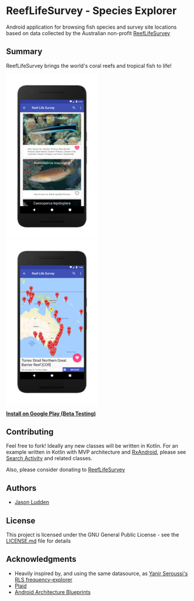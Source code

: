 # ReefLifeSurvey - Species Explorer
Android application for browsing fish species and survey site locations based on data collected by the Australian non-profit [ReefLifeSurvey](www.reeflifesurvey.com)

## Summary

ReefLifeSurvey brings the world's coral reefs and tropical fish to life!

<img src="screenshots/card_view_framed.png" width="50%" />
<img src="screenshots/map_view_framed.png" width="50%" />

**[Install on Google Play (Beta Testing)](https://play.google.com/apps/testing/me.jludden.reeflifesurvey)**


## Contributing

Feel free to fork! Ideally any new classes will be written in Kotlin. For an example written in Kotlin with MVP architecture and [RxAndroid](https://github.com/ReactiveX/RxAndroid), please see [Search Activity](app/src/main/java/me/jludden/reeflifesurvey/search) and related classes.

Also, please consider donating to [ReefLifeSurvey](https://reeflifesurvey.com/how-to/)

## Authors

* [Jason Ludden](https://www.linkedin.com/in/jason-ludden-13778b46/)

## License

This project is licensed under the GNU General Public License - see the [LICENSE.md](LICENSE) file for details

## Acknowledgments

* Heavily inspired by, and using the same datasource, as [Yanir Seroussi's](https://yanirseroussi.com/) [RLS frequency-explorer](https://github.com/yanirs/yanirs.github.io/tree/master/tools/rls)
* [Plaid](https://github.com/nickbutcher/plaid)
* [Android Architecture Blueprints](https://github.com/googlesamples/android-architecture)